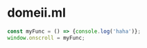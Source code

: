 # domeii.ml  
```javascript
const myFunc = () => {console.log('haha')};
window.onscroll = myFunc;
```
